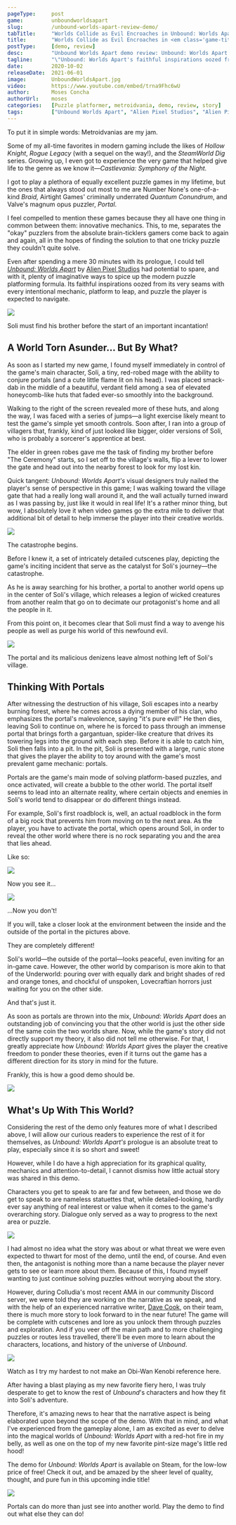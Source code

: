 ```yaml
---
pageType:     post
game:         unboundworldsapart
slug:         /unbound-worlds-apart-review-demo/
tabTitle:     "Worlds Collide as Evil Encroaches in Unbound: Worlds Apart"
title:        "Worlds Collide as Evil Encroaches in <em class='game-title'>Unbound Worlds Apart</em>"
postType:     [demo, review]
desc:         "Unbound Worlds Apart demo review: Unbound: Worlds Apart's faithful inspirations oozed from its very seams with every intentional mechanic, platform to leap, and puzzle the player is expected to navigate."
tagline:      "\"Unbound: Worlds Apart's faithful inspirations oozed from its very seams with every intentional mechanic, platform to leap, and puzzle the player is expected to navigate.\""
date:         2020-10-02
releaseDate:  2021-06-01
image:        UnboundWorldsApart.jpg
video:        https://www.youtube.com/embed/trna9Fhc6wU
author:       Moses Concha
authorUrl:    moses
categories:   [Puzzle platformer, metroidvania, demo, review, story]
tags:         ["Unbound Worlds Apart", "Alien Pixel Studios", "Alien Pixel Studios", 2D, metroidvania, puzzle, platformer, magic, portals, art, hero, tiny, featured]
---
```

To put it in simple words: Metroidvanias are my jam.

Some of my all-time favorites in modern gaming include the likes of *Hollow Knight*, *Rogue Legacy* (with a sequel on the way!), and the *SteamWorld Dig* series. Growing up, I even got to experience the very game that helped give life to the genre as we know it—*Castlevania: Symphony of the Night.*

I got to play a plethora of equally excellent puzzle games in my lifetime, but the ones that always stood out most to me are Number None's one-of-a-kind *Braid,* Airtight Games' criminally underrated *Quantum Conundrum*, and Valve's magnum opus puzzler, *Portal*.

I feel compelled to mention these games because they all have one thing in common between them: innovative mechanics. This, to me, separates the "okay" puzzlers from the absolute brain-ticklers gamers come back to again and again, all in the hopes of finding the solution to that one tricky puzzle they couldn't quite solve.

Even after spending a mere 30 minutes with its prologue, I could tell *[Unbound: Worlds Apart](https://unboundthegame.com/)* by [Alien Pixel Studios](https://www.facebook.com/AlienPixel/) had potential to spare, and with it, plenty of imaginative ways to spice up the modern puzzle platforming formula. Its faithful inspirations oozed from its very seams with every intentional mechanic, platform to leap, and puzzle the player is expected to navigate.

![][image0]

<figcaption>Soli must find his brother before the start of an important incantation!</figcaption> 

## A World Torn Asunder... But By What?

As soon as I started my new game, I found myself immediately in control of the game's main character, Soli, a tiny, red-robed mage with the ability to conjure portals (and a cute little flame lit on his head). I was placed smack-dab in the middle of a beautiful, verdant field among a sea of elevated honeycomb-like huts that faded ever-so smoothly into the background.

Walking to the right of the screen revealed more of these huts, and along the way, I was faced with a series of jumps—a light exercise likely meant to test the game's simple yet smooth controls. Soon after, I ran into a group of villagers that, frankly, kind of just looked like bigger, older versions of Soli, who is probably a sorcerer's apprentice at best.

The elder in green robes gave me the task of finding my brother before "The Ceremony" starts, so I set off to the village's walls, flip a lever to lower the gate and head out into the nearby forest to look for my lost kin.

Quick tangent: *Unbound: Worlds Apart's* visual designers truly nailed the player's sense of perspective in this game; I was walking toward the village gate that had a really long wall around it, and the wall actually turned inward as I was passing by, just like it would in real life! It's a rather minor thing, but wow, I absolutely love it when video games go the extra mile to deliver that additional bit of detail to help immerse the player into their creative worlds.

![][image1]

<figcaption>The catastrophe begins.</figcaption>

Before I knew it, a set of intricately detailed cutscenes play, depicting the game's inciting incident that serve as the catalyst for Soli's journey—the catastrophe.

As he is away searching for his brother, a portal to another world opens up in the center of Soli's village, which releases a legion of wicked creatures from another realm that go on to decimate our protagonist's home and all the people in it.

From this point on, it becomes clear that Soli must find a way to avenge his people as well as purge his world of this newfound evil. 

![][image2]

<figcaption>The portal and its malicious denizens leave almost nothing left of Soli's village.</figcaption>

## Thinking With Portals

After witnessing the destruction of his village, Soli escapes into a nearby burning forest, where he comes across a dying member of his clan, who emphasizes the portal's malevolence, saying "it's pure evil!" He then dies, leaving Soli to continue on, where he is forced to pass through an immense portal that brings forth a gargantuan, spider-like creature that drives its towering legs into the ground with each step. Before it is able to catch him, Soli then falls into a pit. In the pit, Soli is presented with a large, runic stone that gives the player the ability to toy around with the game's most prevalent game mechanic: portals.

Portals are the game's main mode of solving platform-based puzzles, and once activated, will create a bubble to the other world. The portal itself seems to lead into an alternate reality, where certain objects and enemies in Soli's world tend to disappear or do different things instead.

For example, Soli's first roadblock is, well, an actual roadblock in the form of a big rock that prevents him from moving on to the next area. As the player, you have to activate the portal, which opens around Soli, in order to reveal the other world where there is no rock separating you and the area that lies ahead.

Like so:

![][image3]

<figcaption>Now you see it...</figcaption>

![][image4]

<figcaption>...Now you don't!</figcaption>

If you will, take a closer look at the environment between the inside and the outside of the portal in the pictures above.

They are completely different!

Soli's world—the outside of the portal—looks peaceful, even inviting for an in-game cave. However, the other world by comparison is more akin to that of the Underworld: pouring over with equally dark and bright shades of red and orange tones, and chockful of unspoken, Lovecraftian horrors just waiting for you on the other side.

And that's just it.

As soon as portals are thrown into the mix, *Unbound: Worlds Apart* does an outstanding job of convincing you that the other world is just the other side of the same coin the two worlds share. Now, while the game's story did not directly support my theory, it also did not tell me otherwise. For that, I greatly appreciate how *Unbound: Worlds Apart* gives the player the creative freedom to ponder these theories, even if it turns out the game has a different direction for its story in mind for the future. 

Frankly, this is how a good demo should be.

![][image-extra0]

## What's Up With This World?

Considering the rest of the demo only features more of what I described above, I will allow our curious readers to experience the rest of it for themselves, as *Unbound: Worlds Apart's* prologue is an absolute treat to play, especially since it is so short and sweet!

However, while I do have a high appreciation for its graphical quality, mechanics and attention-to-detail, I cannot dismiss how little actual story was shared in this demo.

Characters you get to speak to are far and few between, and those we do get to speak to are nameless statuettes that, while detailed-looking, hardly ever say anything of real interest or value when it comes to the game's overarching story. Dialogue only served as a way to progress to the next area or puzzle.

![][image-extra1]

I had almost no idea what the story was about or what threat we were even expected to thwart for most of the demo, until the end, of course. And even then, the antagonist is nothing more than a name because the player never gets to see or learn more about them. Because of this, I found myself wanting to just continue solving puzzles without worrying about the story.

However, during Colludia's most recent AMA in our community Discord server, we were told they are working on the narrative as we speak, and with the help of an experienced narrative writer, [Dave Cook](https://twitter.com/davescook), on their team, there is much more story to look forward to in the near future! The game will be complete with cutscenes and lore as you unlock them through puzzles and exploration. And if you veer off the main path and to more challenging puzzles or routes less travelled, there'll be even more to learn about the characters, locations, and history of the universe of *Unbound*.

![][image5]

<figcaption>Watch as I try my hardest to not make an Obi-Wan Kenobi reference here.</figcaption>

After having a blast playing as my new favorite fiery hero, I was truly desperate to get to know the rest of *Unbound*'s characters and how they fit into Soli's adventure.

Therefore, it's amazing news to hear that the narrative aspect is being elaborated upon beyond the scope of the demo. With that in mind, and what I've experienced from the gameplay alone, I am as excited as ever to delve into the magical worlds of *Unbound: Worlds Apart* with a red-hot fire in my belly, as well as one on the top of my new favorite pint-size mage's little red hood!

The demo for *Unbound: Worlds Apart* is available on Steam, for the low-low price of free! Check it out, and be amazed by the sheer level of quality, thought, and pure fun in this upcoming indie title!

![][image6]

<figcaption>Portals can do more than just see into another world. Play the demo to find out what else they can do!</figcaption>

[image0]: ../../../images/post/unboundworldsapart/UnboundWorldsApart0.jpg
[image1]: ../../../images/post/unboundworldsapart/UnboundWorldsApart1.jpg
[image2]: ../../../images/post/unboundworldsapart/UnboundWorldsApart2.jpg
[image3]: ../../../images/post/unboundworldsapart/UnboundWorldsApart3.jpg
[image4]: ../../../images/post/unboundworldsapart/UnboundWorldsApart4.jpg
[image5]: ../../../images/post/unboundworldsapart/UnboundWorldsApart5.jpg
[image6]: ../../../images/post/unboundworldsapart/UnboundWorldsApart6.jpg
[image-extra0]: ../../../images/post/unboundworldsapart/Unbound-portal.jpg
[image-extra1]: ../../../images/post/unboundworldsapart/Unbound-dialogue.jpg

